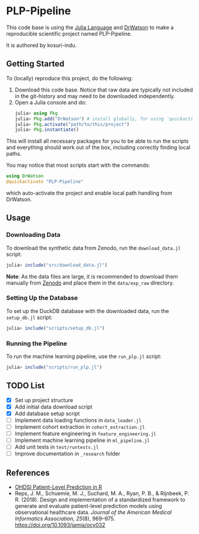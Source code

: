 # PLP-Pipeline

This code base is using the [Julia Language](https://julialang.org/) and [DrWatson](https://juliadynamics.github.io/DrWatson.jl/stable/) to make a reproducible scientific project named PLP-Pipeline. 

It is authored by kosuri-indu.

## Getting Started

To (locally) reproduce this project, do the following:

1. Download this code base. Notice that raw data are typically not included in the git-history and may need to be downloaded independently.
2. Open a Julia console and do:
   ```julia
   julia> using Pkg
   julia> Pkg.add("DrWatson") # install globally, for using `quickactivate`
   julia> Pkg.activate("path/to/this/project")
   julia> Pkg.instantiate()
   ```

This will install all necessary packages for you to be able to run the scripts and everything should work out of the box, including correctly finding local paths.

You may notice that most scripts start with the commands:
```julia
using DrWatson
@quickactivate "PLP-Pipeline"
```
which auto-activate the project and enable local path handling from DrWatson.

## Usage

### Downloading Data

To download the synthetic data from Zenodo, run the `download_data.jl` script:
```julia
julia> include("src/download_data.jl")
```
**Note**: As the data files are large, it is recommended to download them manually from [Zenodo](https://zenodo.org/record/14674051) and place them in the `data/exp_raw` directory.

### Setting Up the Database

To set up the DuckDB database with the downloaded data, run the `setup_db.jl` script:
```julia
julia> include("scripts/setup_db.jl")
```

### Running the Pipeline

To run the machine learning pipeline, use the `run_plp.jl` script:
```julia
julia> include("scripts/run_plp.jl")
```

## TODO List

- [x] Set up project structure
- [x] Add initial data download script
- [x] Add database setup script
- [ ] Implement data loading functions in `data_loader.jl`
- [ ] Implement cohort extraction in `cohort_extraction.jl`
- [ ] Implement feature engineering in `feature_engineering.jl`
- [ ] Implement machine learning pipeline in `ml_pipeline.jl`
- [ ] Add unit tests in `test/runtests.jl`
- [ ] Improve documentation in `_research` folder

## References

- [OHDSI Patient-Level Prediction in R](https://ohdsi.github.io/PatientLevelPrediction/)
- Reps, J. M., Schuemie, M. J., Suchard, M. A., Ryan, P. B., & Rijnbeek, P. R. (2018). Design and implementation of a standardized framework to generate and evaluate patient-level prediction models using observational healthcare data. *Journal of the American Medical Informatics Association, 25*(8), 969–975. https://doi.org/10.1093/jamia/ocy032
